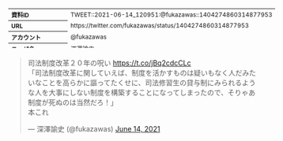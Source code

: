 <table style="font-size: 9pt; width: 610px; margin-bottom: 20px; height: 80px;">
<tbody>
    <tr>
        <th align=left>資料ID</th>
        <td align=left>TWEET::2021-06-14_120951:@fukazawas::1404274860314877953</td>
    </tr>
    <tr>
        <th align=left>URL</th>
        <td align=left>https://twitter.com/fukazawas/status/1404274860314877953</td>
    </tr>
    <tr>
        <th align=left>アカウント</th>
        <td align=left>@fukazawas</td>
    </tr>
    <tr>
        <th align=left>ユーザ名</th>
        <td align=left>深澤諭史</td>
    </tr>
    <tr>
        <th align=left>ツイートの記録日時</th>
        <td align=left>created_at 2022-08-24_1928</td>
    </tr>
</tbody>
</table>
<blockquote class="twitter-tweet" data-width="450"  data-lang="ja"><p lang="ja" dir="ltr">司法制度改革２０年の呪い <a href="https://t.co/jBq2cdcCLc">https://t.co/jBq2cdcCLc</a><br>「司法制度改革に関していえば、制度を活かすものは疑いもなく人だみたいなことを高らかに謳ってたくせに、司法修習生の貸与制にみられるような人を大事にしない制度を構築することになってしまったので、そりゃあ制度が死ぬのは当然だろ！」<br>本これ</p>&mdash; 深澤諭史 (@fukazawas) <a href="https://twitter.com/fukazawas/status/1404274860314877953?ref_src=twsrc%5Etfw">June 14, 2021</a></blockquote>
<script async src="https://platform.twitter.com/widgets.js" charset="utf-8"></script>


